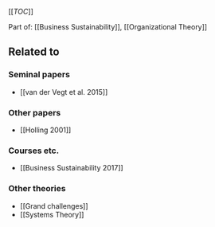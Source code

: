 [[_TOC_]]

Part of: [[Business Sustainability]], [[Organizational Theory]]

## Related to

### Seminal papers
* [[van der Vegt et al. 2015]]

### Other papers
* [[Holling 2001]]

### Courses etc.
* [[Business Sustainability 2017]]

### Other theories
* [[Grand challenges]]
* [[Systems Theory]]